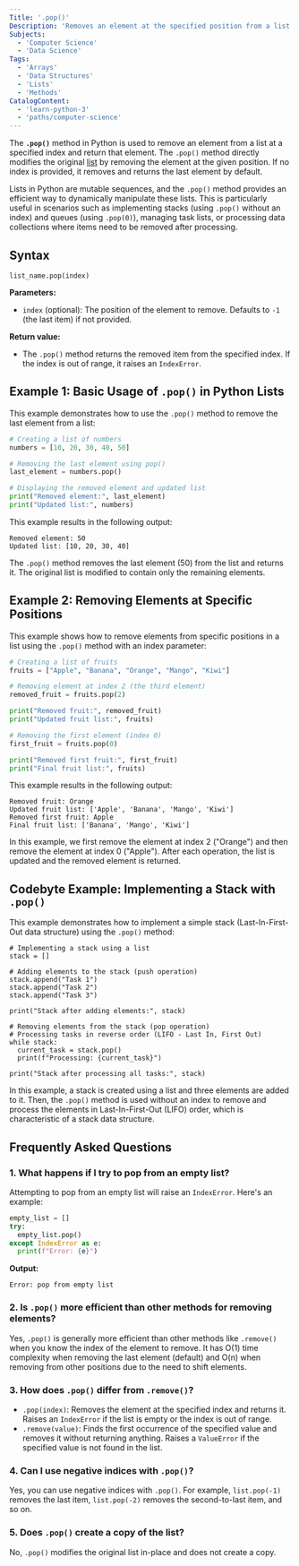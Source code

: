 ```yaml
---
Title: '.pop()'
Description: 'Removes an element at the specified position from a list and returns it.'
Subjects:
  - 'Computer Science'
  - 'Data Science'
Tags:
  - 'Arrays'
  - 'Data Structures'
  - 'Lists'
  - 'Methods'
CatalogContent:
  - 'learn-python-3'
  - 'paths/computer-science'
---
```


The **`.pop()`** method in Python is used to remove an element from a list at a specified index and return that element. The `.pop()` method directly modifies the original [list](https://www.codecademy.com/resources/docs/python/lists) by removing the element at the given position. If no index is provided, it removes and returns the last element by default.

Lists in Python are mutable sequences, and the `.pop()` method provides an efficient way to dynamically manipulate these lists. This is particularly useful in scenarios such as implementing stacks (using `.pop()` without an index) and queues (using `.pop(0)`), managing task lists, or processing data collections where items need to be removed after processing.

## Syntax

```pseudo
list_name.pop(index)
```

**Parameters:**

- `index` (optional): The position of the element to remove. Defaults to `-1` (the last item) if not provided.

**Return value:**

- The `.pop()` method returns the removed item from the specified index. If the index is out of range, it raises an `IndexError`.

## Example 1: Basic Usage of `.pop()` in Python Lists

This example demonstrates how to use the `.pop()` method to remove the last element from a list:

```py
# Creating a list of numbers
numbers = [10, 20, 30, 40, 50]

# Removing the last element using pop()
last_element = numbers.pop()

# Displaying the removed element and updated list
print("Removed element:", last_element)
print("Updated list:", numbers)
```

This example results in the following output:

```shell
Removed element: 50
Updated list: [10, 20, 30, 40]
```

The `.pop()` method removes the last element (50) from the list and returns it. The original list is modified to contain only the remaining elements.

## Example 2: Removing Elements at Specific Positions

This example shows how to remove elements from specific positions in a list using the `.pop()` method with an index parameter:

```py
# Creating a list of fruits
fruits = ["Apple", "Banana", "Orange", "Mango", "Kiwi"]

# Removing element at index 2 (the third element)
removed_fruit = fruits.pop(2)

print("Removed fruit:", removed_fruit)
print("Updated fruit list:", fruits)

# Removing the first element (index 0)
first_fruit = fruits.pop(0)

print("Removed first fruit:", first_fruit)
print("Final fruit list:", fruits)
```

This example results in the following output:

```shell
Removed fruit: Orange
Updated fruit list: ['Apple', 'Banana', 'Mango', 'Kiwi']
Removed first fruit: Apple
Final fruit list: ['Banana', 'Mango', 'Kiwi']
```

In this example, we first remove the element at index 2 ("Orange") and then remove the element at index 0 ("Apple"). After each operation, the list is updated and the removed element is returned.

## Codebyte Example: Implementing a Stack with `.pop()`

This example demonstrates how to implement a simple stack (Last-In-First-Out data structure) using the `.pop()` method:

```codebyte/python
# Implementing a stack using a list
stack = []

# Adding elements to the stack (push operation)
stack.append("Task 1")
stack.append("Task 2")
stack.append("Task 3")

print("Stack after adding elements:", stack)

# Removing elements from the stack (pop operation)
# Processing tasks in reverse order (LIFO - Last In, First Out)
while stack:
  current_task = stack.pop()
  print(f"Processing: {current_task}")

print("Stack after processing all tasks:", stack)
```

In this example, a stack is created using a list and three elements are added to it. Then, the `.pop()` method is used without an index to remove and process the elements in Last-In-First-Out (LIFO) order, which is characteristic of a stack data structure.

## Frequently Asked Questions

### 1. What happens if I try to pop from an empty list?

Attempting to pop from an empty list will raise an `IndexError`. Here's an example:

```py
empty_list = []
try:
  empty_list.pop()
except IndexError as e:
  print(f"Error: {e}")
```

**Output:**

```shell
Error: pop from empty list
```

### 2. Is `.pop()` more efficient than other methods for removing elements?

Yes, `.pop()` is generally more efficient than other methods like `.remove()` when you know the index of the element to remove. It has O(1) time complexity when removing the last element (default) and O(n) when removing from other positions due to the need to shift elements.

### 3. How does `.pop()` differ from `.remove()`?

- `.pop(index)`: Removes the element at the specified index and returns it. Raises an `IndexError` if the list is empty or the index is out of range.
- `.remove(value)`: Finds the first occurrence of the specified value and removes it without returning anything. Raises a `ValueError` if the specified value is not found in the list.

### 4. Can I use negative indices with `.pop()`?

Yes, you can use negative indices with `.pop()`. For example, `list.pop(-1)` removes the last item, `list.pop(-2)` removes the second-to-last item, and so on.

### 5. Does `.pop()` create a copy of the list?

No, `.pop()` modifies the original list in-place and does not create a copy.

